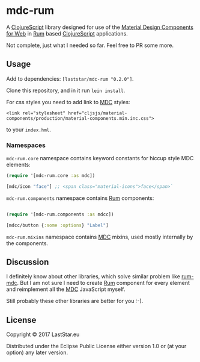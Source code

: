 # mdc-rum

A [ClojureScript][cljs] library designed for use of the
[Material Design Components for Web][mdcw] in [Rum][rum] based
[ClojureScript][cljs] applications.

Not complete, just what I needed so far. Feel free to PR some more.

## Usage

Add to dependencies: `[laststar/mdc-rum "0.2.0"]`.

Clone this repository, and in it run `lein install`.

For css styles you need to add link to [MDC][mdcw] styles:

```
<link rel="stylesheet" href="cljsjs/material-components/production/material-components.min.inc.css">
```

to your `index.hml`.

### Namespaces

`mdc-rum.core` namespace contains keyword constants for hiccup style MDC
elements:

```clojure
(require '[mdc-rum.core :as mdc])

[mdc/icon "face"] ;; <span class="material-icons">face</span>`
```

`mdc-rum.components` namespace contains [Rum][rum] components:

```clojure

(require '[mdc-rum.components :as mdcc])

[mdcc/button {:some :options} "Label"] 

```

`mdc-rum.mixins` namespace contains [MDC][mdcw] mixins, used mostly internally
by the components.

## Discussion

I definitely know about other libraries, which solve similar problem like
[rum-mdc][rumm]. But I am not sure I need to create [Rum][rum] component for
every element and reimplement all the [MDC][mdcw] JavaScript myself.

Still probably these other libraries are better for you :-).

## License

Copyright © 2017 LastStar.eu

Distributed under the Eclipse Public License either version 1.0 or (at
your option) any later version.


[cljs]: https://github.com/clojure/clojurescript
[mdcw]: https://github.com/material-components/material-components-web
[rum]: https://github.com/tonsky/rum
[rumm]: https://github.com/roman0/rum-mdc
